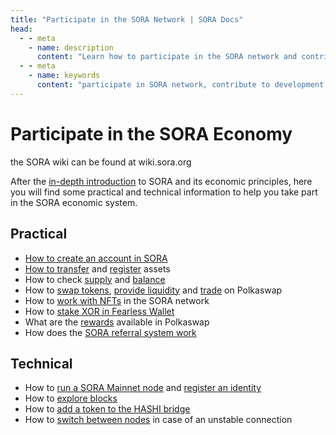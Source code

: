 ```yaml
---
title: "Participate in the SORA Network | SORA Docs"
head:
  - - meta
    - name: description
      content: "Learn how to participate in the SORA network and contribute to its development. Discover the various ways to get involved, such as staking, voting, proposing projects, and engaging in the SORA community."
  - - meta
    - name: keywords
      content: "participate in SORA network, contribute to development, staking, voting, project proposals, SORA community"
---
```


# Participate in the SORA Economy

the SORA wiki can be found at wiki.sora.org 

After the [in-depth introduction](sora-economy.md) to SORA and its economic principles,
here you will find some practical and technical information to help you take part in the SORA economic system.

## Practical

- [How to create an account in SORA](create-an-address.md)
- [How to transfer](transfer.md) and [register](register-an-asset.md) assets
- How to check [supply](check-supply.md) and [balance](check-balance.md)
- How to [swap tokens](swap.md), [provide liquidity](provide-liquidity-to-xyk-pools.md)
  and [trade](advanced-trading.md) on Polkaswap
- How to [work with NFTs](nft.md) in the SORA network
- How to [stake XOR in Fearless Wallet](stake-in-fearless-wallet.md)
- What are the [rewards](rewards.md) available in Polkaswap
- How does the [SORA referral system work](referral.md)

## Technical

- How to [run a SORA Mainnet node](running-a-node.md) and [register an identity](id.md)
- How to [explore blocks](explore-blocks.md)
- How to [add a token to the HASHI bridge](adding-tokens-to-hashi-bridge.md)
- How to [switch between nodes](nodes-connection.md) in case of an unstable connection
